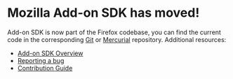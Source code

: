 # Mozilla Add-on SDK has moved!

Add-on SDK is now part of the Firefox codebase, you can find the current code in the corresponding [Git](https://github.com/mozilla/gecko-dev/tree/master/addon-sdk/source) or [Mercurial](https://hg.mozilla.org/mozilla-central/file/tip/addon-sdk/source) repository. Additional resources:

* [Add-on SDK Overview](https://github.com/mozilla/gecko-dev/blob/master/addon-sdk/source/README.md)
* [Reporting a bug](https://bugzilla.mozilla.org/enter_bug.cgi?product=Add-on%20SDK)
* [Contribution Guide](https://github.com/mozilla/gecko-dev/blob/master/addon-sdk/source/CONTRIBUTING.md)
